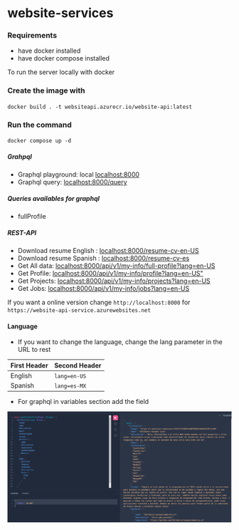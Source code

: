 # website-services

### Requirements

- have docker installed
- have docker compose installed

To run the server locally with docker

### Create the image with

`docker build . -t websiteapi.azurecr.io/website-api:latest`

### Run the command

`docker compose up -d`

##### Grahpql

- Graphql playground: local [localhost:8000](http://localhost:8000/)
- Graphql query: [localhost:8000/query](http://localhost:8000/)

##### Queries availables for graphql

- fullProfile

##### REST-API

- Download resume English : [localhost:8000/resume-cv-en-US](http://localhost:8000/resume-cv-en)
- Download resume Spanish : [localhost:8000/resume-cv-es](http://localhost:8000/resume-cv-es)
- Get All data: [localhost:8000/api/v1/my-info/full-profile?lang=en-US](http://localhost:8000/api/v1/my-info/full-profile?lang=en-US)
- Get Profile: [localhost:8000/api/v1/my-info/profile?lang=en-US"](http://localhost:8000/api/v1/my-info/profile?lang=en-US)
- Get Projects: [localhost:8000/api/v1/my-info/projects?lang=en-US](http://localhost:8000/api/v1/my-info/projects?lang=en-US)
- Get Jobs: [localhost:8000/api/v1/my-info/jobs?lang=en-US](http://localhost:8000/api/v1/my-info/jobs?lang=en-US)

If you want a online version change `http://localhost:8000` for `https://website-api-service.azurewebsites.net`

#### Language

- If you want to change the language, change the lang parameter in the URL to rest

| First Header | Second Header |
| ------------ | ------------- |
| English      | `lang=en-US`  |
| Spanish      | `lang=es-MX`  |

- For graphql in variables section add the field

![](https://github.com/Edilberto-Vazquez/website-services/blob/main/graphql-example.png?raw=true)
